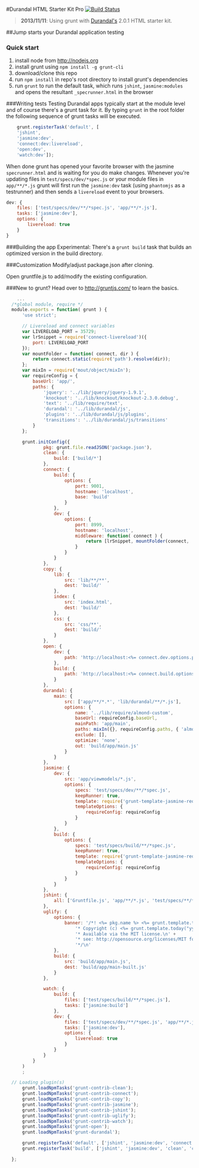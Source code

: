 #Durandal HTML Starter Kit Pro
[![Build Status](https://travis-ci.org/RainerAtSpirit/HTMLStarterKitPro.png?branch=master)](https://travis-ci.org/RainerAtSpirit/HTMLStarterKitPro)
>  **2013/11/11**: Using grunt with [Durandal's](http://www.durandaljs.com) 2.0.1 HTML starter kit.

##Jump starts your Durandal application testing

### Quick start

1. install node from http://nodejs.org
2. install grunt using `npm install -g grunt-cli`
3. download/clone this repo
4. run `npm install` in repo's root directory to install grunt's dependencies
5. run `grunt` to run the default task, which runs `jshint`, `jasmine:modules` and opens the resultant
 `_specrunner.html` in the browser

###Writing tests
Testing Durandal apps typically start at the module level and of course there's a grunt task for it.
By typing `grunt` in the root folder the following sequence of grunt tasks will be executed.

```javascript
    grunt.registerTask('default', [
    'jshint',
    'jasmine:dev',
    'connect:dev:livereload',
    'open:dev',
    'watch:dev']);
```

When done grunt has opened your favorite browser with the jasmine `specrunner.html` and is waiting for you do make
changes. Whenever you're updating files in `test/specs/dev/*spec.js` or your module files in `app/**/*.js` grunt will
 first run the `jasmine:dev` task (using `phantomjs` as a testrunner) and then sends a `livereload` event to your
 browsers.

```javascript
dev: {
    files: ['test/specs/dev/**/*spec.js', 'app/**/*.js'],
    tasks: ['jasmine:dev'],
    options: {
        livereload: true
    }
}
```

###Building the app
Experimental: There's a `grunt build` task that builds an optimized version in the build directory.

###Customization
Modify/adjust package.json after cloning.

Open gruntfile.js to add/modify the existing configuration.


###New to grunt?
Head over to http://gruntjs.com/ to learn the basics.



```javascript
    ...
  /*global module, require */
  module.exports = function( grunt ) {
      'use strict';

      // Livereload and connect variables
      var LIVERELOAD_PORT = 35729;
      var lrSnippet = require('connect-livereload')({
          port: LIVERELOAD_PORT
      });
      var mountFolder = function( connect, dir ) {
          return connect.static(require('path').resolve(dir));
      };
      var mixIn = require('mout/object/mixIn');
      var requireConfig = {
          baseUrl: 'app/',
          paths: {
              'jquery': '../lib/jquery/jquery-1.9.1',
              'knockout': '../lib/knockout/knockout-2.3.0.debug',
              'text': '../lib/require/text',
              'durandal': '../lib/durandal/js',
              'plugins': '../lib/durandal/js/plugins',
              'transitions': '../lib/durandal/js/transitions'
          }
      };

      grunt.initConfig({
              pkg: grunt.file.readJSON('package.json'),
              clean: {
                  build: ['build/*']
              },
              connect: {
                  build: {
                      options: {
                          port: 9001,
                          hostname: 'localhost',
                          base: 'build'
                      }
                  },
                  dev: {
                      options: {
                          port: 8999,
                          hostname: 'localhost',
                          middleware: function( connect ) {
                              return [lrSnippet, mountFolder(connect, '.')];
                          }
                      }
                  }
              },
              copy: {
                  lib: {
                      src: 'lib/**/**',
                      dest: 'build/'
                  },
                  index: {
                      src: 'index.html',
                      dest: 'build/'
                  },
                  css: {
                      src: 'css/**',
                      dest: 'build/'
                  }
              },
              open: {
                  dev: {
                      path: 'http://localhost:<%= connect.dev.options.port %>/_SpecRunner.html'
                  },
                  build: {
                      path: 'http://localhost:<%= connect.build.options.port %>'
                  }
              },
              durandal: {
                  main: {
                      src: ['app/**/*.*', 'lib/durandal/**/*.js'],
                      options: {
                          name: '../lib/require/almond-custom',
                          baseUrl: requireConfig.baseUrl,
                          mainPath: 'app/main',
                          paths: mixIn({}, requireConfig.paths, { 'almond': '../lib/require/almond-custom.js' }),
                          exclude: [],
                          optimize: 'none',
                          out: 'build/app/main.js'
                      }
                  }
              },
              jasmine: {
                  dev: {
                      src: 'app/viewmodels/*.js',
                      options: {
                          specs: 'test/specs/dev/**/*spec.js',
                          keepRunner: true,
                          template: require('grunt-template-jasmine-requirejs'),
                          templateOptions: {
                              requireConfig: requireConfig
                          }
                      }
                  },
                  build: {
                      options: {
                          specs: 'test/specs/build/**/*spec.js',
                          keepRunner: true,
                          template: require('grunt-template-jasmine-requirejs'),
                          templateOptions: {
                              requireConfig: requireConfig
                          }
                      }
                  }
              },
              jshint: {
                  all: ['Gruntfile.js', 'app/**/*.js', 'test/specs/**/*.js']
              },
              uglify: {
                  options: {
                      banner: '/*! <%= pkg.name %> <%= grunt.template.today("yyyy-mm-dd") %> \n' +
                          '* Copyright (c) <%= grunt.template.today("yyyy") %> YourName/YourCompany \n' +
                          '* Available via the MIT license.\n' +
                          '* see: http://opensource.org/licenses/MIT for blueprint.\n' +
                          '*/\n'
                  },
                  build: {
                      src: 'build/app/main.js',
                      dest: 'build/app/main-built.js'
                  }
              },

              watch: {
                  build: {
                      files: ['test/specs/build/**/*spec.js'],
                      tasks: ['jasmine:build']
                  },
                  dev: {
                      files: ['test/specs/dev/**/*spec.js', 'app/**/*.js'],
                      tasks: ['jasmine:dev'],
                      options: {
                          livereload: true
                      }
                  }
              }
          }
      )
      ;

  // Loading plugin(s)
      grunt.loadNpmTasks('grunt-contrib-clean');
      grunt.loadNpmTasks('grunt-contrib-connect');
      grunt.loadNpmTasks('grunt-contrib-copy');
      grunt.loadNpmTasks('grunt-contrib-jasmine');
      grunt.loadNpmTasks('grunt-contrib-jshint');
      grunt.loadNpmTasks('grunt-contrib-uglify');
      grunt.loadNpmTasks('grunt-contrib-watch');
      grunt.loadNpmTasks('grunt-open');
      grunt.loadNpmTasks('grunt-durandal');

      grunt.registerTask('default', ['jshint', 'jasmine:dev', 'connect:dev:livereload', 'open:dev', 'watch:dev']);
      grunt.registerTask('build', ['jshint', 'jasmine:dev', 'clean', 'copy', 'durandal:main', 'uglify', 'jasmine:build', 'connect:build', 'open:build']);

  };

```

